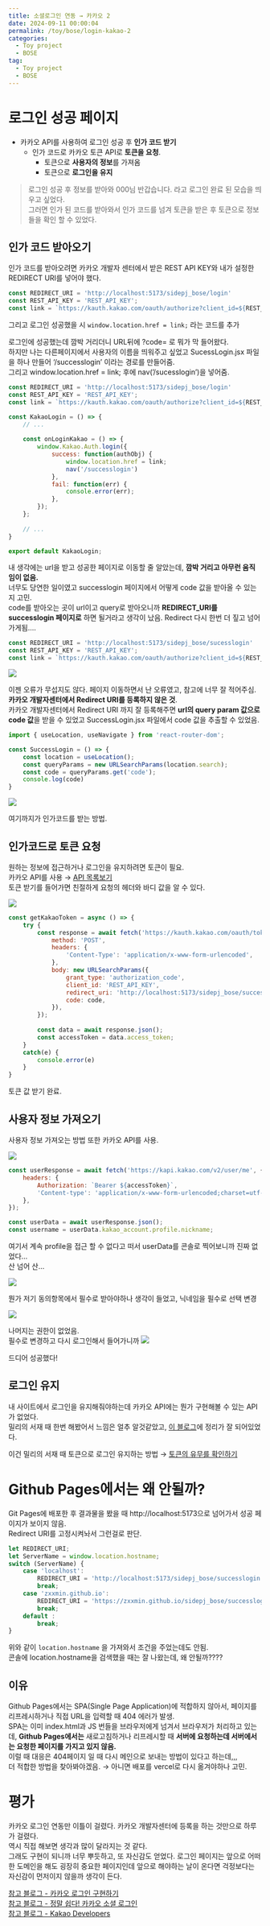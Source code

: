 ```yaml
---
title: 소셜로그인 연동 → 카카오 2
date: 2024-09-11 00:00:04
permalink: /toy/bose/login-kakao-2
categories:
  - Toy project
  - BOSE
tag:
  - Toy project
  - BOSE
---
```


# 로그인 성공 페이지
- 카카오 API를 사용하여 로그인 성공 후 **인가 코드 받기**
    - 인가 코드로 카카오 토큰 API로 **토큰을 요청**.
        - 토큰으로 **사용자의 정보**를 가져옴
        - 토큰으로 **로그인을 유지**

> 로그인 성공 후 정보를 받아와 000님 반갑습니다. 라고 로그인 완료 된 모습을 띄우고 싶었다.<br/>
그러면 인가 된 코드를 받아와서 인가 코드를 넘겨 토큰을 받은 후 토큰으로 정보들을 확인 할 수 있었다.

## 인가 코드 받아오기
인가 코드를 받아오려면 카카오 개발자 센터에서 받은 REST API KEY와 내가 설정한 REDIRECT URI를 넣어야 했다.
```javascript
const REDIRECT_URI = 'http://localhost:5173/sidepj_bose/login'
const REST_API_KEY = 'REST_API_KEY';
const link = `https://kauth.kakao.com/oauth/authorize?client_id=${REST_API_KEY}&redirect_uri=${REDIRECT_URI}&response_type=code`;
```

그리고 로그인 성공했을 시 `window.location.href = link;` 라는 코드를 추가

로그인에 성공했는데 깜박 거리더니 URL뒤에 ?code= 로 뭐가 막 들어왔다.<br/>
하지만 나는 다른페이지에서 사용자의 이름을 띄워주고 싶었고 SucessLogin.jsx 파일을 하나 만들어 ‘/successlogin’ 이라는 경로를 만들어줌.<br/>
그리고 window.location.href = link; 후에 nav(’/sucesslogin’)을 넣어줌.

```javascript
const REDIRECT_URI = 'http://localhost:5173/sidepj_bose/login'
const REST_API_KEY = 'REST_API_KEY';
const link = `https://kauth.kakao.com/oauth/authorize?client_id=${REST_API_KEY}&redirect_uri=${REDIRECT_URI}&response_type=code`;

const KakaoLogin = () => {
    // ...
    
    const onLoginKakao = () => {
        window.Kakao.Auth.login({
            success: function(authObj) {
                window.location.href = link;
                nav('/successlogin')
            },
            fail: function(err) {
                console.error(err);
            },
        });
    };
    
    // ...    
}

export default KakaoLogin;
```

내 생각에는 url을 받고 성공한 페이지로 이동할 줄 알았는데, **깜박 거리고 아무런 움직임이 없음.**<br/>
너무도 당연한 일이였고 successlogin 페이지에서 어떻게 code 값을 받아올 수 있는지 고민.<br/>
code를 받아오는 곳이 url이고 query로 받아오니까 **REDIRECT_URI를 successlogin 페이지로** 하면 될거라고 생각이 났음. Redirect 다시 한번 더 짚고 넘어가게됨….

```javascript
const REDIRECT_URI = 'http://localhost:5173/sidepj_bose/sucesslogin'
const REST_API_KEY = 'REST_API_KEY';
const link = `https://kauth.kakao.com/oauth/authorize?client_id=${REST_API_KEY}&redirect_uri=${REDIRECT_URI}&response_type=code`;
```

![](/assets/images/toy/bose_loginkakao_9.png)

이젠 오류가 무섭지도 않다. 페이지 이동하면서 난 오류였고, 참고에 너무 잘 적어주심.<br/>
**카카오 개발자센터에서 Redirect URI를 등록하지 않은 것**.<br/>
카카오 개발자센터에서 Redirect URI 까지 잘 등록해주면 **url의 query param 값으로 code 값**을 받을 수 있었고 SuccessLogin.jsx 파일에서 code 값을 추출할 수 있었음.

```javascript
import { useLocation, useNavigate } from 'react-router-dom';

const SuccessLogin = () => {
    const location = useLocation();
    const queryParams = new URLSearchParams(location.search);
    const code = queryParams.get('code');
    console.log(code)
}
```

![](/assets/images/toy/bose_loginkakao_10.png)

여기까지가 인가코드를 받는 방법.

## 인가코드로 토큰 요청
원하는 정보에 접근하거나 로그인을 유지하려면 토큰이 필요.<br/>
카카오 API를 사용 → [API 목록보기](https://developers.kakao.com/docs/latest/ko/rest-api/reference#rest-api-list-kakaologin)<br/>
토큰 받기를 들어가면 친절하게 요청의 헤더와 바디 값을 알 수 있다.

![](/assets/images/toy/bose_loginkakao_11.png)

```javascript
const getKakaoToken = async () => {
    try {
        const response = await fetch('https://kauth.kakao.com/oauth/token', {
            method: 'POST',
            headers: {
                'Content-Type': 'application/x-www-form-urlencoded',
            },
            body: new URLSearchParams({
                grant_type: 'authorization_code',
                client_id: 'REST_API_KEY',
                redirect_uri: 'http://localhost:5173/sidepj_bose/successlogin',
                code: code,
            }),
        });
        
        const data = await response.json();
        const accessToken = data.access_token;
    }
    catch(e) {
        console.error(e)
    }
}
```

토큰 값 받기 완료.

## 사용자 정보 가져오기
사용자 정보 가져오는 방법 또한 카카오 API를 사용.

![](/assets/images/toy/bose_loginkakao_12.png)

```javascript
const userResponse = await fetch('https://kapi.kakao.com/v2/user/me', {
    headers: {
        Authorization: `Bearer ${accessToken}`,
        'Content-type': 'application/x-www-form-urlencoded;charset=utf-8',
    },
});

const userData = await userResponse.json();
const username = userData.kakao_account.profile.nickname;
```

여기서 계속 profile을 접근 할 수 없다고 떠서 userData를 콘솔로 찍어보니까 진짜 없었다…<br/>
산 넘어 산…

![](/assets/images/toy/bose_loginkakao_13.png)

뭔가 저기 동의항목에서 필수로 받아야하나 생각이 들었고, 닉네임을 필수로 선택 변경

![](/assets/images/toy/bose_loginkakao_14.png)

나머지는 권한이 없었음.<br/>
필수로 변경하고 다시 로그인해서 들어가니까
![](/assets/images/toy/bose_loginkakao_15.png)

드디어 성공했다!

## 로그인 유지
내 사이트에서 로그인을 유지해줘야하는데 카카오 API에는 뭔가 구현해볼 수 있는 API가 없었다.<br/>
밀리의 서재 때 한번 해봤어서 느낌은 얼추 알것같았고, [이 블로그](https://velog.io/@pakxe/React-정말-쉽다-카카오-소셜-로그인-프론트에서-이해하고-구현하기)에 정리가 잘 되어있었다.

이건 밀리의 서재 때 토큰으로 로그인 유지하는 방법 → [토큰의 유무를 확인하기](/dcu/setToken)

# Github Pages에서는 왜 안될까?
Git Pages에 배포한 후 결과물을 봤을 때 http://localhost:5173으로 넘어가서 성공 페이지가 보이지 않음.<br/>
Redirect URI를 고정시켜놔서 그런걸로 판단.

```javascript
let REDIRECT_URI;
let ServerName = window.location.hostname;
switch (ServerName) {
    case 'localhost':
        REDIRECT_URI = 'http://localhost:5173/sidepj_bose/successlogin';
        break;
    case 'zxxmin.github.io':
        REDIRECT_URI = 'https://zxxmin.github.io/sidepj_bose/successlogin';
        break;
    default :
        break;
}
```

위와 같이 `location.hostname` 을 가져와서 조건을 주었는데도 안됨.<br/>
콘솔에 location.hostname을 검색했을 때는 잘 나왔는데, 왜 안될까????

## 이유
Github Pages에서는 SPA(Single Page Application)에 적합하지 않아서, 페이지를 리프레시하거나 직접 URL을 입력할 때 404 에러가 발생.<br/>
SPA는 이미 index.html과 JS 번들을 브라우저에게 넘겨서 브라우저가 처리하고 있는데, **Github Pages에서는** 새로고침하거나 리프레시할 때 **서버에 요청하는데 서버에서는 요청한 페이지를 가지고 있지 않음.**<br/>
이럴 때 대응은 404페이지 일 때 다시 메인으로 보내는 방법이 있다고 하는데,,,<br/>
더 적합한 방법을 찾아봐야겠음. → 아니면 배포를 vercel로 다시 옮겨야하나 고민.

# 평가
카카오 로그인 연동만 이틀이 걸렸다. 카카오 개발자센터에 등록을 하는 것만으로 하루가 걸렸다.<br/>
역시 직접 해보면 생각과 많이 달라지는 것 같다.<br/>
그래도 구현이 되니까 너무 뿌듯하고, 또 자신감도 얻었다. 로그인 페이지는 앞으로 어떠한 도메인을 해도 굉장히 중요한 페이지인데 앞으로 해야하는 날이 온다면 걱정보다는 자신감이 먼저이지 않을까 생각이 든다.

[참고 블로그 - 카카오 로그인 구현하기](https://velog.io/@isabel_noh/React-카카오-로그인-구현하기-REST-API)<br/>
[참고 블로그 - 정말 쉽다! 카카오 소셜 로그인](https://velog.io/@pakxe/React-정말-쉽다-카카오-소셜-로그인-프론트에서-이해하고-구현하기)<br/>
[참고 블로그 - Kakao Developers](https://developers.kakao.com/docs/latest/ko/kakaologin/trouble-shooting)